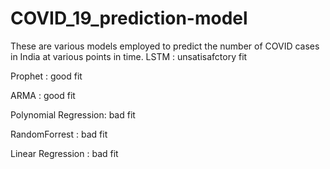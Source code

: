 # COVID_19_prediction-model
These are various models employed to predict the number of COVID cases in India at various points in time.
LSTM                 : unsatisafctory fit

Prophet              : good fit

ARMA                 : good fit

Polynomial Regression: bad fit

RandomForrest        : bad fit

Linear Regression    : bad fit
